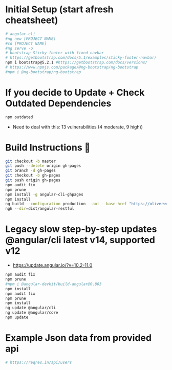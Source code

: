 # Initial Setup (start afresh cheatsheet)
```bash
# angular-cli
#ng new [PROJECT NAME]
#cd [PROJECT NAME]
#ng serve -o
# bootstrap Sticky footer with fixed navbar 
# https://getbootstrap.com/docs/5.1/examples/sticky-footer-navbar/
npm i bootstrap@5.2.1 #https://getbootstrap.com/docs/versions/
# https://www.npmjs.com/package/@ng-bootstrap/ng-bootstrap
#npm i @ng-bootstrap/ng-bootstrap
```

# If you decide to Update + Check Outdated Dependencies
```bash
npm outdated
```
- Need to deal with this: 13 vulnerabilities (4 moderate, 9 high))

# Build Instructions 🌹
```bash
git checkout -b master
git push --delete origin gh-pages
git branch -d gh-pages
git checkout -b gh-pages
git push origin gh-pages
npm audit fix
npm prune 
npm install -g angular-cli-ghpages
npm install
ng build --configuration production --aot --base-href "https://oliverwreath.github.io/Angular-RESTful/"
ngh --dir=dist/angular-restful
```

# Legacy slow step-by-step updates @angular/cli latest v14, supported v12
- https://update.angular.io/?v=10.2-11.0
```bash
npm audit fix
npm prune 
#npm i @angular-devkit/build-angular@0.803
npm install
npm audit fix
npm prune 
npm install
ng update @angular/cli
ng update @angular/core
npm update
```

# Example Json data from provided api 
```bash
# https://reqres.in/api/users
```
